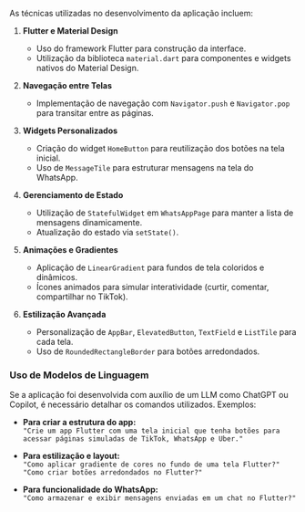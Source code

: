 As técnicas utilizadas no desenvolvimento da aplicação incluem:  

1. **Flutter e Material Design**  
   - Uso do framework Flutter para construção da interface.  
   - Utilização da biblioteca `material.dart` para componentes e widgets nativos do Material Design.  

2. **Navegação entre Telas**  
   - Implementação de navegação com `Navigator.push` e `Navigator.pop` para transitar entre as páginas.  

3. **Widgets Personalizados**  
   - Criação do widget `HomeButton` para reutilização dos botões na tela inicial.  
   - Uso de `MessageTile` para estruturar mensagens na tela do WhatsApp.  

4. **Gerenciamento de Estado**  
   - Utilização de `StatefulWidget` em `WhatsAppPage` para manter a lista de mensagens dinamicamente.  
   - Atualização do estado via `setState()`.  

5. **Animações e Gradientes**  
   - Aplicação de `LinearGradient` para fundos de tela coloridos e dinâmicos.  
   - Ícones animados para simular interatividade (curtir, comentar, compartilhar no TikTok).  

6. **Estilização Avançada**  
   - Personalização de `AppBar`, `ElevatedButton`, `TextField` e `ListTile` para cada tela.  
   - Uso de `RoundedRectangleBorder` para botões arredondados.  

### Uso de Modelos de Linguagem  
Se a aplicação foi desenvolvida com auxílio de um LLM como ChatGPT ou Copilot, é necessário detalhar os comandos utilizados. Exemplos:  

- **Para criar a estrutura do app:**  
  `"Crie um app Flutter com uma tela inicial que tenha botões para acessar páginas simuladas de TikTok, WhatsApp e Uber."`  

- **Para estilização e layout:**  
  `"Como aplicar gradiente de cores no fundo de uma tela Flutter?"`  
  `"Como criar botões arredondados no Flutter?"`  

- **Para funcionalidade do WhatsApp:**  
  `"Como armazenar e exibir mensagens enviadas em um chat no Flutter?"`  
